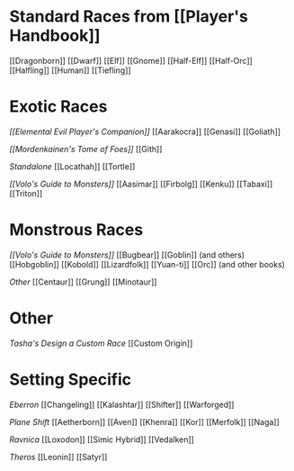 # Standard Races from [[Player's Handbook]]
[[Dragonborn]]
[[Dwarf]]
[[Elf]]
[[Gnome]]
[[Half-Elf]]
[[Half-Orc]]
[[Halfling]]
[[Human]]
[[Tiefling]]

# Exotic Races
*[[Elemental Evil Player's Companion]]*
[[Aarakocra]] 
[[Genasi]] 
[[Goliath]]

*[[Mordenkainen's Tome of Foes]]*
[[Gith]]

*Standalone*
[[Locathah]]
[[Tortle]]

*[[Volo's Guide to Monsters]]*
[[Aasimar]]
[[Firbolg]]
[[Kenku]]
[[Tabaxi]]
[[Triton]]


# Monstrous Races
*[[Volo's Guide to Monsters]]*
[[Bugbear]]
[[Goblin]] (and others)
[[Hobgoblin]]
[[Kobold]]
[[Lizardfolk]]
[[Yuan-ti]]
[[Orc]] (and other books)

*Other*
[[Centaur]]
[[Grung]]
[[Minotaur]]

# Other

*Tasha's Design a Custom Race*
[[Custom Origin]]

# Setting Specific

*Eberron*
[[Changeling]]
[[Kalashtar]]
[[Shifter]]
[[Warforged]]

*Plane Shift*
[[Aetherborn]]
[[Aven]]
[[Khenra]]
[[Kor]]
[[Merfolk]]
[[Naga]]

*Ravnica*
[[Loxodon]]
[[Simic Hybrid]]
[[Vedalken]]

*Theros*
[[Leonin]]
[[Satyr]]